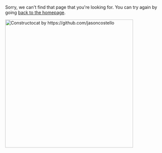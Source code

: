 Sorry, we can't find that page that you're looking for. You can try again by going [back to the homepage](/).

[<img src="/images/404.jpg" alt="Constructocat by https://github.com/jasoncostello" style="width: 410px;"/>](/)
